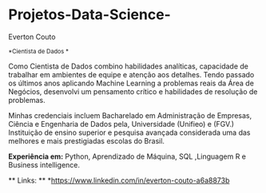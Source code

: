 # Projetos-Data-Science-



Everton Couto

<sub>*Cientista de Dados * 

Como Cientista de Dados  combino habilidades analíticas, capacidade de trabalhar em ambientes de equipe e atenção aos detalhes. Tendo passado os últimos anos aplicando Machine Learning a problemas reais da Área de Negócios, desenvolvi um pensamento crítico e habilidades de resolução de problemas.

Minhas credenciais incluem Bacharelado em Administração de Empresas, Ciência e Engenharia de Dados pela,  Universidade (Unifieo) e (FGV.)  Instituição de ensino superior e pesquisa avançada considerada uma das melhores e mais prestigiadas escolas do Brasil.

**Experiência em:** Python, Aprendizado de Máquina, SQL ,Linguagem R e Business intelligence.

** Links: **
*https://www.linkedin.com/in/everton-couto-a6a8873b
